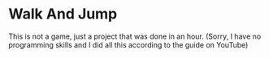 # Walk And Jump
This is not a game, just a project that was done in an hour. (Sorry, I have no programming skills and I did all this according to the guide on YouTube)
